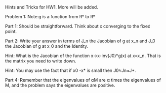 Hints and Tricks for HW1.  More will be added.

Problem 1: Note:g is a function from Rⁿ to Rⁿ

Part 1: Should be straightforward. Think about x converging to the fixed point.

Part 2: Write your answer in terms of J_n the Jacobian of g at x_n and J_0 the Jacobian of g at x_0 and the Identity.

Hint: What is the Jacobian of the function x->x-inv(J0)*g(x) at x=x_n.  That is the matrix you need to write down.

Hint: You may use the fact that if x0 -x* is small then J0≈Jn≈J*.

Part 4: Remember that the eigenvalues of  αM are  α times the eigenvalues of M, and the problem says the eigenvalues are positive.